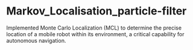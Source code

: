 # Markov_Localisation_particle-filter
Implemented Monte Carlo Localization (MCL) to determine the precise location of a mobile robot within its environment, a critical capability for autonomous navigation.
